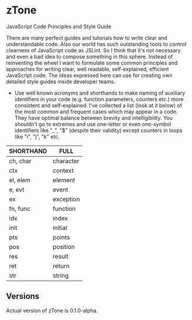 # zTone

JavaScript Code Principles and Style Guide

There are many perfect guides and tutorials how to write clear and understandable code. Also our world has such outstanding tools to control clearness of JavaScript code as JSLint.
So I think that it's not necessary and even a bad idea to compose something in this sphere. Instead of reinventing the wheel I want to formulate some common principles and approaches for 
writing clear, well readable, self-explained, efficient JavaScript code. The ideas expressed here can use for creating own detailed style guides inside developer teams.

- Use well known acronyms and shorthands to make naming of auxiliary identifiers in your code (e.g. function parameters, counters etc.) more consistent and self-explained. I've collected a list (look at it below) of the most common and frequent cases which may appear in a code. They have optimal balance between brevity and intelligibility. You shouldn't go to extremes and use one-letter or even one-symbol identifiers like "_", "$" (despite their validity) except counters in loops like "i", "j", "k" etc.

SHORTHAND |FULL
----------|----------
ch, char  |character
ctx       |context
el, elem  |element
e, evt    |event
ex        |exception
fn, func  |function
idx       |index
init      |initial
pts       |points
pos       |position
res       |result
ret       |return
str       |string


## Versions

Actual version of zTone is 0.1.0-alpha.